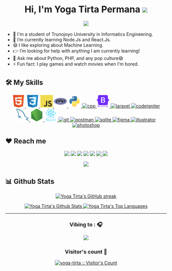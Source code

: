 <div align="center">
  <h1>Hi, I'm Yoga Tirta Permana <img src="https://media.giphy.com/media/hvRJCLFzcasrR4ia7z/giphy.gif" width="35"></h1>
  <p><a href="https://github.com/DenverCoder1/readme-typing-svg"><img src="https://readme-typing-svg.herokuapp.com?lines=Web+Developer+||+Designer+||+Tech+Enthusiast;Love+to+Learn+a+lot+of+Things;Music+and+Movies+is+my+Stereo&center=true&width=500&height=50"></a></p>
</div>

- 🏫 I'm a student of Trunojoyo University in Informatics Engineering.
- 🌱 I’m currently learning Node.Js and React.Js.
- 😄 I like exploring about Machine Learning.
- 👉 I’m looking for help with anything I am currently learning!
- 💬 Ask me about Python, PHP, and any pop culture😅
- ⚡ Fun fact: I play games and watch movies when I'm bored.

<!-- languages tools -->
## 🛠 My Skills

<p align="center">
  <a href="https://www.w3.org/html/" target="_blank"> <img src="https://raw.githubusercontent.com/devicons/devicon/master/icons/html5/html5-original.svg" alt="html5" width="40" height="40"/> </a>
  <a href="https://www.w3schools.com/css/" target="_blank"> <img src="https://raw.githubusercontent.com/devicons/devicon/master/icons/css3/css3-original.svg" alt="css3" width="40" height="40"/> </a>
  <a href="https://developer.mozilla.org/en-US/docs/Web/JavaScript" target="_blank"> <img src="https://raw.githubusercontent.com/devicons/devicon/master/icons/javascript/javascript-original.svg" alt="javascript" width="40" height="40"/> </a>
  <a href="https://www.php.net" target="_blank"> <img src="https://raw.githubusercontent.com/devicons/devicon/master/icons/php/php-original.svg" alt="php" width="40" height="40"/> </a>
  <a href="https://www.python.org" target="_blank"> <img src="https://raw.githubusercontent.com/devicons/devicon/master/icons/python/python-original.svg" alt="python" width="40" height="40"/> </a>
  <a href="https://www.w3schools.com/cpp/" target="_blank"> <img src="https://upload.wikimedia.org/wikipedia/commons/thumb/1/18/ISO_C%2B%2B_Logo.svg/800px-ISO_C%2B%2B_Logo.svg.png" alt="cpp" width="35" height="40"/> </a>
  <a href="https://getbootstrap.com" target="_blank"> <img src="https://raw.githubusercontent.com/devicons/devicon/master/icons/bootstrap/bootstrap-plain-wordmark.svg" alt="bootstrap" width="40" height="40"/> </a>
  <a href="https://laravel.com/" target="_blank"> <img src="https://raw.githubusercontent.com/devicons/devicon/master/icons/laravel/laravel.svg" alt="laravel" width="40" height="40"/> </a> 
  <a href="https://codeigniter.com" target="_blank"> <img src="https://cdn.worldvectorlogo.com/logos/codeigniter.svg" alt="codeigniter" width="40" height="40"/> </a> 
  <a href="https://www.mysql.com/" target="_blank"> <img src="https://raw.githubusercontent.com/devicons/devicon/master/icons/mysql/mysql-original.svg" alt="mysql" width="40" height="40"/> </a> 
  <a href="https://nodejs.org" target="_blank"> <img src="https://raw.githubusercontent.com/devicons/devicon/master/icons/nodejs/nodejs-original.svg" alt="nodejs" width="40" height="40"/> </a> 
  <a href="https://reactjs.org/" target="_blank"> <img src="https://raw.githubusercontent.com/devicons/devicon/master/icons/react/react-original-wordmark.svg" alt="react" width="40" height="40"/> </a>
  <a href="https://git-scm.com/" target="_blank"> <img src="https://www.vectorlogo.zone/logos/git-scm/git-scm-icon.svg" alt="git" width="40" height="40"/> </a>
  <a href="https://postman.com" target="_blank" rel="noreferrer"> <img src="https://www.vectorlogo.zone/logos/getpostman/getpostman-icon.svg" alt="postman" width="40" height="40"/> </a>
  <a href="https://www.sqlite.org/" target="_blank" rel="noreferrer"> <img src="https://www.vectorlogo.zone/logos/sqlite/sqlite-icon.svg" alt="sqlite" width="40" height="40"/> </a>
  <a href="https://www.figma.com/" target="_blank"> <img src="https://www.vectorlogo.zone/logos/figma/figma-icon.svg" alt="figma" width="40" height="40"/> </a>
  <a href="https://www.adobe.com/in/products/illustrator.html" target="_blank"> <img src="https://cdn.worldvectorlogo.com/logos/adobe-illustrator-cc-icon.svg" alt="illustrator" width="40" height="40"/> </a> 
  <a href="https://www.photoshop.com/en" target="_blank"> <img src="https://cdn.worldvectorlogo.com/logos/adobe-photoshop-2.svg" alt="photoshop" width="40" height="40"/> </a> 
</p>

<!-- social -->
## ❤️ Reach me

<p align="center">
  <a href="https://www.linkedin.com/in/yoga-tirta-permana/"><img src="https://img.shields.io/badge/LinkedIn-%230077B5.svg?&style=for-the-badge&logo=linkedin&logoColor=white" /></a>
  <a href="https://twitter.com/yogatirtap_"><img src="https://img.shields.io/badge/Twitter-1DA1F2?style=for-the-badge&logo=twitter&logoColor=white" /></a> 
  <a href="https://www.instagram.com/hi.yogatirta/"><img src="https://img.shields.io/badge/Instagram-E4405F?style=for-the-badge&logo=instagram&logoColor=white" /></a>
  <a href="https://www.facebook.com/yogatirtapermana552"><img src="https://img.shields.io/badge/Facebook-3b5998?style=for-the-badge&logo=facebook&logoColor=white" /></a>
  <a href="https://api.whatsapp.com/send/?phone=6285158925522&text&type=phone_number&app_absent=0"><img src="https://img.shields.io/badge/WhatsApp-25D366?style=for-the-badge&logo=whatsapp&logoColor=white" /></a>
  <a href="https://t.me/yogatirta"><img src="https://img.shields.io/badge/Telegram-3672d1?style=for-the-badge&logo=telegram&logoColor=white"/> </a>
  <a href="https://mail.google.com/mail/?view=cm&fs=1&to=yogatirtapermana552@gmail.com"><img src="https://img.shields.io/badge/Gmail-%23D14836.svg?&style=for-the-badge&logo=gmail&logoColor=white" /></a>
<!--   <a href="https://github.com/yoga-tirta"><img src="https://img.shields.io/badge/Github-000000.svg?&style=for-the-badge&logo=github&logoColor=white" /></a> -->
</p>
<p align="center">
  <a href="https://yoga-tirta.github.io/"><img src="https://img.shields.io/badge/My_Portfolio-000?style=for-the-badge&logo=ko-fi&logoColor=white" /> </a>
</p>

<!-- stats -->
## 📊 Github Stats

<p align="center">
  <a href="https://github.com/yoga-tirta?tab=repositories">
    <img src="https://github-readme-streak-stats.herokuapp.com/?user=yoga-tirta&theme=tokyonight&hide_border=true" alt="Yoga Tirta's GitHub streak"/>
  </a>
</p>

<p align="center">
  <a href="https://github.com/yoga-tirta?tab=repositories">
    <img alt="Yoga Tirta's Github Stats" src="https://denvercoder1-github-readme-stats.vercel.app/api?username=yoga-tirta&show_icons=true&count_private=true&theme=tokyonight&hide_border=true" height="180px"/>
  </a>
  <a href="https://github.com/yoga-tirta?tab=repositories">
    <img alt="Yoga Tirta's Top Languages" src="https://denvercoder1-github-readme-stats.vercel.app/api/top-langs/?username=yoga-tirta&langs_count=8&layout=compact&theme=tokyonight&hide_border=true" height="180px"/>
  </a>
</p>

<!-- [![Yoga Tirta's github activity graph](https://github-readme-activity-graph.cyclic.app/graph?username=yoga-tirta&theme=tokyo-night)](https://github.com/yoga-tirta?tab=repositories) -->
<hr/>
<div align="center">
  
### Vibing to : 🎧
<!--   [![Spotify](https://spotify-github-profile.vercel.app/api/view?uid=31ofkg7oqoqcgrx2nq4nnpnjbc2q&cover_image=true&theme=novatorem&show_offline=false&background_color=121212&interchange=false&bar_color=53b14f&bar_color_cover=false)](https://open.spotify.com/user/31ofkg7oqoqcgrx2nq4nnpnjbc2q)  -->

<a href="https://www.youtube.com/watch?v=dQw4w9WgXcQ">
  <img src="https://media.giphy.com/media/Vuw9m5wXviFIQ/source.gif" width="300" height="auto" />
</a>

### Visitor's count 👀
<a href="https://yoga-tirta.github.io">
  <img src="https://profile-counter.glitch.me/{yoga-tirta}/count.svg" alt="yoga-tirta :: Visitor's Count" />
</a>

</div>

